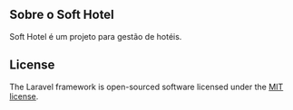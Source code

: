 ## Sobre o Soft Hotel

Soft Hotel é um projeto para gestão de hotéis.

## License

The Laravel framework is open-sourced software licensed under the [MIT license](https://opensource.org/licenses/MIT).
